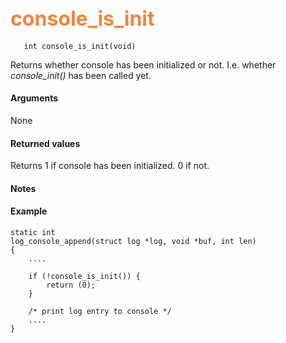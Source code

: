 ## <font color="#F2853F" style="font-size:24pt"> console_is_init </font>

```no-highlight
   int console_is_init(void)
```

  Returns whether console has been initialized or not. I.e. whether *console_init()* has been called yet.

#### Arguments

None

#### Returned values

Returns 1 if console has been initialized. 0 if not.

#### Notes

#### Example

```no-highlight
static int
log_console_append(struct log *log, void *buf, int len)
{
    ....

    if (!console_is_init()) {
        return (0);
    }

    /* print log entry to console */
    ....
}
```

